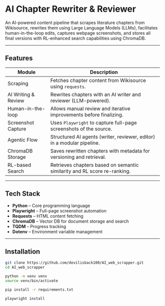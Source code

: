 #  AI Chapter Rewriter & Reviewer

An AI-powered content pipeline that scrapes literature chapters from Wikisource, rewrites them using Large Language Models (LLMs), facilitates human-in-the-loop edits, captures webpage screenshots, and stores all final versions with RL-enhanced search capabilities using ChromaDB.

---

##  Features

| Module                  | Description                                                                 |
|-------------------------|-----------------------------------------------------------------------------|
|  Scraping             | Fetches chapter content from Wikisource using `requests`.                  |
|  AI Writing & Review  | Rewrites chapters with an AI writer and reviewer (LLM-powered).            |
|  Human-in-the-loop    | Allows manual review and iterative improvements before finalizing.         |
|  Screenshot Capture   | Uses `Playwright` to capture full-page screenshots of the source.          |
|  Agentic Flow         | Structured AI agents (writer, reviewer, editor) in a modular pipeline.     |
|  ChromaDB Storage     | Saves rewritten chapters with metadata for versioning and retrieval.       |
|  RL-based Search      | Retrieves chapters based on semantic similarity and RL score re-ranking.   |

---

##  Tech Stack

- **Python** – Core programming language  
- **Playwright** – Full-page screenshot automation  
- **Requests** – HTML content fetching  
- **ChromaDB** – Vector DB for document storage and search  
- **TQDM** – Progress tracking  
- **Dotenv** – Environment variable management  

---

##  Installation

```bash
git clone https://github.com/devilisback100/AI_web_scrapper.git
cd AI_web_scrapper

python -m venv venv
source venv/bin/activate  

pip install -r requirements.txt

playwright install

